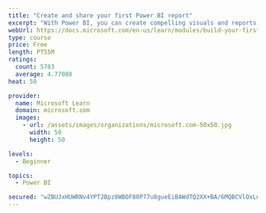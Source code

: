 ```yaml
---
title: "Create and share your first Power BI report"
excerpt: "With Power BI, you can create compelling visuals and reports. In this module, you learn how to use Power BI Desktop to connect to data, build visuals, and create a report that you can share with others in your organization. You then learn how to publish the report to the Power BI service, so that others can see your insights and benefit from your work."
webUrl: https://docs.microsoft.com/en-us/learn/modules/build-your-first-power-bi-report/
type: course
price: Free
length: PT55M
ratings:
  count: 5783
  average: 4.77088
heat: 50

provider:
  name: Microsoft Learn
  domain: microsoft.com
  images:
    - url: /assets/images/organizations/microsoft.com-50x50.jpg
      width: 50
      height: 50

levels:
  - Beginner

topics:
  - Power BI

secured: "wZBUJxHUWRNv4YPT2Bpz8WBOF80P77u8gueEiBAWdTQ2XX+BA/6MQBCVlOxLqs7ujzAVoL7uNRoaPu+z3TgH9XwgjH8DWI6PJ1UdoSPHUuX9HmlbKQTcG11SOU5QOxjDY2lvFd48+9zNZmh9ThcSnyej1blqE2rrv/xID0mIIAZZzQJyGpLef8FsWMaLxoWjHmfmGR82KrREiPn65q+LykEe6PAPd+H4eOWIDLEKG4nqTlK4qASQ+uDVVBtaQokmsyyLy2BTa8qa/z5nibygFzQPitXu0cQjiLqjm+nxW59zwGplsAKM2dL1/gpK0/+DaJbLUp8ydzZrFRyUwDGufo56bGZ5IyK7YG6kb5wwzc59ueCZ7HmAErw2rpom8cArMIm2xnisUup7szf+DBSdOFH5L1dWiGls46mAEPO9N3g=;w8BulsM4IGrRKZquwQm1fw=="
---
```


